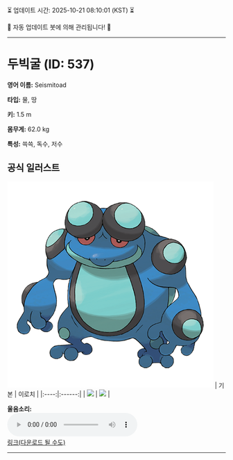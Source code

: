 
⏳ 업데이트 시간: 2025-10-21 08:10:01 (KST) ⏳

🤖 자동 업데이트 봇에 의해 관리됩니다! 🤖

---

# 두빅굴 (ID: 537)
**영어 이름:** Seismitoad

**타입:** 물, 땅

**키:** 1.5 m

**몸무게:** 62.0 kg

**특성:** 쓱쓱, 독수, 저수

## 공식 일러스트
![](https://raw.githubusercontent.com/PokeAPI/sprites/master/sprites/pokemon/other/official-artwork/537.png)
| 기본 | 이로치 |
|:----:|:------:|
| <img src="http://play.pokemonshowdown.com/sprites/ani/seismitoad.gif" width="200"> | <img src="http://play.pokemonshowdown.com/sprites/ani-shiny/seismitoad.gif" width="200"> |

**울음소리:**<br><audio controls src="https://raw.githubusercontent.com/PokeAPI/cries/main/cries/pokemon/latest/537.ogg"></audio><br> [링크(다운로드 될 수도)](https://raw.githubusercontent.com/PokeAPI/cries/main/cries/pokemon/latest/537.ogg)


---
